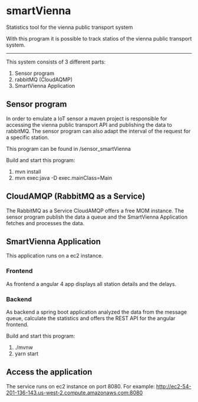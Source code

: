 # smartVienna
Statistics tool for the vienna public transport system

With this program it is possible to track statios of the vienna public transport system.

---------------------------------------------------------
This system consists of 3 different parts:

1. Sensor program
2. rabbitMQ (CloudAQMP)
3. SmartVienna Application

## Sensor program

In order to emulate a IoT sensor a maven project is responsible for accessing the vienna public transport API and publishing the data to rabbitMQ. The sensor program can also adapt the interval of the request for a specific station.

This program can be found in /sensor_smartVienna

Build and start this program:

1. mvn install
2. mvn exec:java -D exec.mainClass=Main

## CloudAMQP (RabbitMQ as a Service)

The RabbitMQ as a Service CloudAMQP offers a free MOM instance. The sensor program publish the data a queue and the SmartVienna Application fetches and processes the data.

## SmartVienna Application

This application runs on a ec2 instance.

### Frontend

As frontend a angular 4 app displays all station details and the delays.

### Backend

As backend a spring boot application analyzed the data from the message queue, calculate the statistics and offers the REST API for the angular frontend.

Build and start this program:

1. ./mvnw
2. yarn start

## Access the application

The service runs on ec2 instance on port 8080.
For example:
http://ec2-54-201-136-143.us-west-2.compute.amazonaws.com:8080

